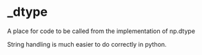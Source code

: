 # _dtype

A place for code to be called from the implementation of np.dtype

String handling is much easier to do correctly in python.

